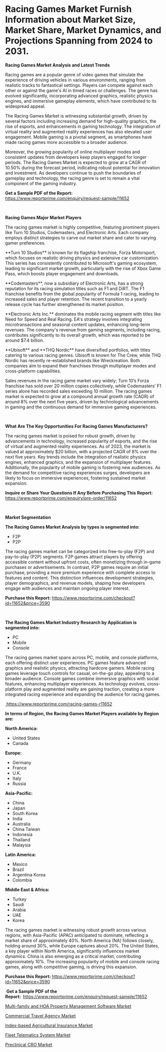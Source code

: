 <p><h1>Racing Games Market Furnish Information about Market Size, Market Share, Market Dynamics, and Projections Spanning from 2024 to 2031.</h1></p><p><strong>Racing Games Market Analysis and Latest Trends</strong></p>
<p><p>Racing games are a popular genre of video games that simulate the experience of driving vehicles in various environments, ranging from realistic tracks to fantastical settings. Players can compete against each other or against the game's AI in timed races or challenges. The genre has evolved significantly, incorporating advanced graphics, realistic physics engines, and immersive gameplay elements, which have contributed to its widespread appeal.</p><p>The Racing Games Market is witnessing substantial growth, driven by several factors including increasing demand for high-quality graphics, the rise of esports, and enhancements in gaming technology. The integration of virtual reality and augmented reality experiences has also elevated user engagement. Mobile gaming is a pivotal segment, as smartphones have made racing games more accessible to a broader audience.</p><p>Moreover, the growing popularity of online multiplayer modes and consistent updates from developers keep players engaged for longer periods. The Racing Games Market is expected to grow at a CAGR of 10.50% during the forecast period, indicating robust potential for innovation and investment. As developers continue to push the boundaries of gameplay and technology, the racing genre is set to remain a vital component of the gaming industry.</p></p>
<p><strong>Get a Sample PDF of the Report:&nbsp;</strong> <a href="https://www.reportprime.com/enquiry/request-sample/11652?utm_campaign=118&utm_medium=2&utm_source=Github&utm_content=ia&utm_term=02122024&utm_id=racing-games">https://www.reportprime.com/enquiry/request-sample/11652</a></p>
<p>&nbsp;</p>
<p><strong>Racing Games Major Market Players</strong></p>
<p><p>The racing games market is highly competitive, featuring prominent players like Turn 10 Studios, Codemasters, and Electronic Arts. Each company employs distinct strategies to carve out market share and cater to varying gamer preferences.</p><p>**Turn 10 Studios** is known for its flagship franchise, Forza Motorsport, which focuses on realistic driving physics and extensive car customization. This series has consistently contributed to Microsoft's gaming ecosystem, leading to significant market growth, particularly with the rise of Xbox Game Pass, which boosts player engagement and downloads.</p><p>**Codemasters**, now a subsidiary of Electronic Arts, has a strong reputation for its racing simulation titles such as F1 and DiRT. The F1 franchise benefits from the global popularity of Formula 1 racing, leading to increased sales and player retention. The recent transition to a yearly release cycle has further strengthened its market position.</p><p>**Electronic Arts Inc.** dominates the mobile racing segment with titles like Need for Speed and Real Racing. EA's strategy involves integrating microtransactions and seasonal content updates, enhancing long-term revenues. The company's revenue from gaming segments, including racing, contributes significantly to its overall growth, which was reported to be around $7.4 billion.</p><p>**Ubisoft** and **THQ Nordic** have diversified portfolios, with titles catering to various racing genres. Ubisoft is known for The Crew, while THQ Nordic has recently re-established brands like Wreckreation. Both companies aim to expand their franchises through multiplayer modes and cross-platform capabilities.</p><p>Sales revenues in the racing game market vary widely; Turn 10’s Forza franchise has sold over 20 million copies collectively, while Codemasters’ F1 series alone has recorded sales exceeding 10 million. The racing games market is expected to grow at a compound annual growth rate (CAGR) of around 8% over the next five years, driven by technological advancements in gaming and the continuous demand for immersive gaming experiences.</p></p>
<p>&nbsp;</p>
<p><strong>What Are The Key Opportunities For Racing Games Manufacturers?</strong></p>
<p><p>The racing games market is poised for robust growth, driven by advancements in technology, increased popularity of esports, and the rise of virtual and augmented reality experiences. As of 2023, the market is valued at approximately $20 billion, with a projected CAGR of 8% over the next five years. Key trends include the integration of realistic physics engines, enhanced graphics, and the expansion of multiplayer features. Additionally, the popularity of mobile gaming is fostering new audiences. As the demand for competitive racing experiences surges, developers are likely to focus on immersive experiences, fostering sustained market expansion.</p></p>
<p><strong>Inquire or Share Your Questions If Any Before Purchasing This Report:</strong> <a href="https://www.reportprime.com/enquiry/pre-order/11652?utm_campaign=118&utm_medium=2&utm_source=Github&utm_content=ia&utm_term=02122024&utm_id=racing-games">https://www.reportprime.com/enquiry/pre-order/11652</a></p>
<p>&nbsp;</p>
<p><strong>Market Segmentation</strong></p>
<p><strong>The Racing Games Market Analysis by types is segmented into:</strong></p>
<p><ul><li>F2P</li><li>P2P</li></ul></p>
<p><p>The racing games market can be categorized into free-to-play (F2P) and pay-to-play (P2P) segments. F2P games attract players by offering accessible content without upfront costs, often monetizing through in-game purchases or advertisements. In contrast, P2P games require an initial purchase, providing a more premium experience with complete access to features and content. This distinction influences development strategies, player demographics, and revenue models, shaping how developers engage with audiences and maintain ongoing player interest.</p></p>
<p><strong>Purchase this Report:&nbsp;</strong><a href="https://www.reportprime.com/checkout?id=11652&price=3590&utm_campaign=118&utm_medium=2&utm_source=Github&utm_content=ia&utm_term=02122024&utm_id=racing-games">https://www.reportprime.com/checkout?id=11652&price=3590</a></p>
<p>&nbsp;</p>
<p><strong>The Racing Games Market Industry Research by Application is segmented into:</strong></p>
<p><ul><li>PC</li><li>Mobile</li><li>Console</li></ul></p>
<p><p>The racing games market spans across PC, mobile, and console platforms, each offering distinct user experiences. PC games feature advanced graphics and realistic physics, attracting hardcore gamers. Mobile racing games leverage touch controls for casual, on-the-go play, appealing to a broader audience. Console games combine immersive graphics with social features, enhancing multiplayer experiences. As technology evolves, cross-platform play and augmented reality are gaining traction, creating a more integrated racing experience and expanding the audience for racing games.</p></p>
<p><a href="https://www.reportprime.com/racing-games-r11652?utm_campaign=118&utm_medium=2&utm_source=Github&utm_content=ia&utm_term=02122024&utm_id=racing-games">&nbsp;https://www.reportprime.com/racing-games-r11652</a></p>
<p><strong>In terms of Region, the Racing Games Market Players available by Region are:</strong></p>
<p>
    <p> <strong> North America: </strong>
        <ul>
            <li>United States</li>
            <li>Canada</li>
        </ul>
        </p> 
    <p> <strong> Europe: </strong>
        <ul>
            <li>Germany</li>
            <li>France</li>
            <li>U.K.</li>
            <li>Italy</li>
            <li>Russia</li>
        </ul>
        </p> 
    <p> <strong> Asia-Pacific: </strong>
        <ul>
            <li>China</li>
            <li>Japan</li>
            <li>South Korea</li>
            <li>India</li>
            <li>Australia</li>
            <li>China Taiwan</li>
            <li>Indonesia</li>
            <li>Thailand</li>
            <li>Malaysia</li>
        </ul>
        </p> 
    <p> <strong> Latin America: </strong>
        <ul>
            <li>Mexico</li>
            <li>Brazil</li>
            <li>Argentina Korea</li>
            <li>Colombia</li>
        </ul>
        </p> 
    <p> <strong> Middle East & Africa: </strong>
        <ul>
            <li>Turkey</li>
            <li>Saudi</li>
            <li>Arabia</li>
            <li>UAE</li>
            <li>Korea</li>
        </ul>
    </p>
    </p>
<p><p>The racing games market is witnessing robust growth across various regions, with Asia-Pacific (APAC) anticipated to dominate, reflecting a market share of approximately 40%. North America (NA) follows closely, holding around 30%, while Europe captures about 20%. The United States, a key player within North America, significantly influences market dynamics. China is also emerging as a critical market, contributing approximately 10%. The increasing popularity of mobile and console racing games, along with competitive gaming, is driving this expansion.</p></p>
<p><strong>Purchase this Report: </strong><a href="https://www.reportprime.com/checkout?id=11652&price=3590&utm_campaign=118&utm_medium=2&utm_source=Github&utm_content=ia&utm_term=02122024&utm_id=racing-games">https://www.reportprime.com/checkout?id=11652&price=3590</a></p>
<p>&nbsp;<strong>Get a Sample PDF of the Report:&nbsp;&nbsp;</strong><a href="https://www.reportprime.com/enquiry/request-sample/11652?utm_campaign=118&utm_medium=2&utm_source=Github&utm_content=ia&utm_term=02122024&utm_id=racing-games">https://www.reportprime.com/enquiry/request-sample/11652</a></p>
<p><strong></strong></p>
<p><p><a href="https://github.com/dringals/Market-Research-Report-List-6/blob/main/multi-family-and-hoa-property-management-software-market.md?utm_campaign=118&utm_medium=2&utm_source=Github&utm_content=ia&utm_term=02122024&utm_id=racing-games">Multi-family and HOA Property Management Software Market</a></p><p><a href="https://www.linkedin.com/pulse/comprehensive-analysis-commercial-travel-agency-market-size-2ursf?utm_campaign=118&utm_medium=2&utm_source=Github&utm_content=ia&utm_term=02122024&utm_id=racing-games">Commercial Travel Agency Market</a></p><p><a href="https://issuu.com/reportprime-2/docs/index-based-agricultural-insurance-market-size-203?utm_campaign=118&utm_medium=2&utm_source=Github&utm_content=ia&utm_term=02122024&utm_id=racing-games">Index-based Agricultural Insurance Market</a></p><p><a href="https://www.linkedin.com/pulse/future-innovation-global-fleet-telematics-system-market-4b0nf?utm_campaign=118&utm_medium=2&utm_source=Github&utm_content=ia&utm_term=02122024&utm_id=racing-games">Fleet Telematics System Market</a></p><p><a href="https://github.com/tona7vba/Market-Research-Report-List-1/blob/main/preclinical-cro-market.md?utm_campaign=118&utm_medium=2&utm_source=Github&utm_content=ia&utm_term=02122024&utm_id=racing-games">Preclinical CRO Market</a></p></p>